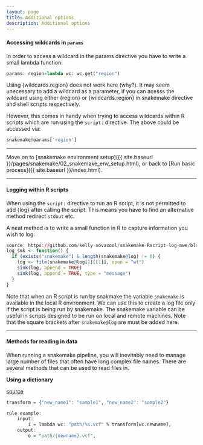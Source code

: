 ```yaml
---
layout: page
title: Additional options
description: Additional options
---
```


#### Accessing wildcards in `params`

In order to access a wildcard in the params directive you have to write a small lambda function:

```python
params: region=lambda wc: wc.get("region")
```

Using {wildcards.region} does not work here (why?). It may seem unecessary to add a wildcard 
as a parameter, if you can acesss the wildcard using either {region} or {wildcards.region} in
snakemake directive and shell scripts respectively.

However, this comes in handy when trying to access wildcards within R scripts which are run
using the `script:` directive. The above could be accessed via:

```r
snakemake@params['region']
```

***

Move on to [snakemake environment setup]({{ site.baseurl }}/pages/snakemake/02_snakemake_env_setup.html), 
or back to [Run basic process]({{ site.baseurl }}/index.html).

***

#### Logging within R scripts

When using the `script:` directive to run an R script, it is not permitted to add {log} after
calling the script. This means you have to find an alternative method redirect `stdout` etc.

A neat method is to write a small function in R to capture information you wish to log:

```r
source: https://github.com/kelly-sovacool/snakemake-Rscript-log-mwe/blob/master/script.R
log_smk <- function() {
  if (exists("snakemake") & length(snakemake@log) != 0) {
    log <- file(snakemake@log[1][[1]], open = "wt")
    sink(log, append = TRUE)
    sink(log, append = TRUE, type = "message")
  }
}
```

Note that when an R script is run by snakmake the variable `snakemake` is available in the 
local R environment. We can use this to create a log file only if the script is being run 
by snakemake. The snakemake variable can be useful in scripts designed to be run 
on local and remote machines. Note that the square brackets after `snakemake@log` are 
must be added here.

***

#### Methods for reading in data

When running a snakemake pipeline, you will inevitably need to manage large number of files 
that often have long complex file names. There are several methods that can be used to read
files in.

**Using a dictionary**

[source](https://www.biostars.org/p/9588877/#9589491)

```r
transform = {"new_name1": "sample1", "new_name2": "sample2"}

rule example:
    input:
        i = lambda wc: "path/%s.vcf" % transform[wc.newname],
    output:
        o = "path/{newname}.vcf",
```
